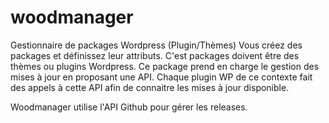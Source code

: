 # woodmanager
Gestionnaire de packages Wordpress (Plugin/Thèmes)
Vous créez des packages et définissez leur attributs. C'est packages doivent être des thèmes ou plugins Wordpress. Ce package prend en charge le gestion des mises à jour en proposant une API.
Chaque plugin WP de ce contexte fait des appels à cette API afin de connaitre les mises à jour disponible.

Woodmanager utilise l'API Github pour gérer les releases.
